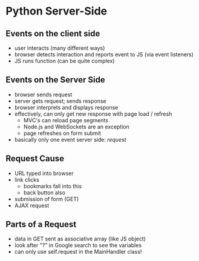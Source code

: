 # Python Server-Side

## Events on the client side
* user interacts (many different ways)
* browser detects interaction and reports event to JS (via event listeners)
* JS runs function (can be quite complex)

## Events on the Server Side
* browser sends request
* server gets request; sends response
* browser interprets and displays response
* effectively, can only get new response with page load / refresh
    * MVC's can reload page segments
    * Node.js and WebSockets are an exception
    * page refreshes on form submit
* basically only one event server side: *request*

## Request Cause
* URL typed into browser
* link clicks
    * bookmarks fall into this
    * back button also
* submission of form (GET)
* AJAX request

## Parts of a Request
* data in GET sent as associative array (like JS object)
* look after "?" in Google search to see the variables
* can only use self.request in the MainHandler class!
